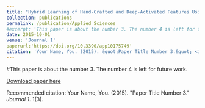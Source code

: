 ```yaml
---
title: "Hybrid Learning of Hand-Crafted and Deep-Activated Features Using Particle Swarm Optimization and Optimized Support Vector Machine for Tuberculosis Screening"
collection: publications
permalink: /publication/Applied Sciences
#excerpt: 'This paper is about the number 3. The number 4 is left for future work.'
date: 2015-10-01
venue: 'Journal 1'
paperurl:'https://doi.org/10.3390/app10175749'
citation: 'Your Name, You. (2015). &quot;Paper Title Number 3.&quot; <i>Journal 1</i>. 1(3).'
---
```

#This paper is about the number 3. The number 4 is left for future work.

[Download paper here](http://academicpages.github.io/files/paper3.pdf)

Recommended citation: Your Name, You. (2015). "Paper Title Number 3." <i>Journal 1</i>. 1(3).

